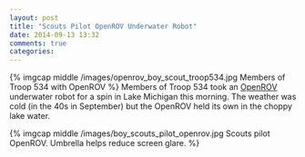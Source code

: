 ```yaml
---
layout: post
title: "Scouts Pilot OpenROV Underwater Robot"
date: 2014-09-13 13:32
comments: true
categories: 
---
```

{% imgcap middle /images/openrov_boy_scout_troop534.jpg Members of Troop 534 with OpenROV %}
Members of Troop 534 took an [OpenROV](http://openrov.com) underwater robot for a spin in Lake Michigan this morning. The weather was cold (in the 40s in September) but the OpenROV held its own in the choppy lake water.

{% imgcap middle /images/boy_scouts_pilot_openrov.jpg Scouts pilot OpenROV. Umbrella helps reduce screen glare. %}
